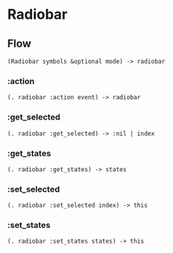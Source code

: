# Radiobar

## Flow

```code
(Radiobar symbols &optional mode) -> radiobar
```

### :action

```code
(. radiobar :action event) -> radiobar
```

### :get_selected

```code
(. radiobar :get_selected) -> :nil | index
```

### :get_states

```code
(. radiobar :get_states) -> states
```

### :set_selected

```code
(. radiobar :set_selected index) -> this
```

### :set_states

```code
(. radiobar :set_states states) -> this
```

